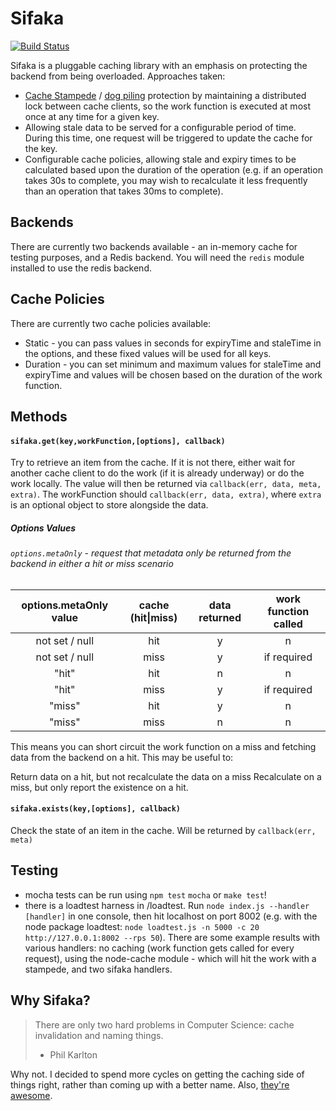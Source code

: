 # Sifaka

[![Build Status](https://travis-ci.org/dhendo/sifaka.svg?branch=master)](https://travis-ci.org/dhendo/sifaka)


Sifaka is a pluggable caching library with an emphasis on protecting the backend from being overloaded. Approaches taken:
* [Cache Stampede](http://en.wikipedia.org/wiki/Cache_stampede) / [dog piling](https://www.leaseweb.com/labs/2013/03/avoiding-the-memcache-dog-pile-effect/) protection by maintaining a distributed lock between cache clients, so the work function is executed at most once at any time for a given key.
* Allowing stale data to be served for a configurable period of time. During this time, one request will be triggered to update the cache for the key.
* Configurable cache policies, allowing stale and expiry times to be calculated based upon the duration of the operation (e.g. if an operation takes 30s to complete, you may wish to recalculate it less frequently than an operation that takes 30ms to complete).

## Backends
There are currently two backends available - an in-memory cache for testing purposes, and a Redis backend.
You will need the `redis` module installed to use the redis backend.

## Cache Policies
There are currently two cache policies available:
* Static - you can pass values in seconds for expiryTime and staleTime in the options, and these fixed values will be used for all keys.
* Duration - you can set minimum and maximum values for staleTime and expiryTime and values will be chosen based on the duration of the work function.

## Methods

#### `sifaka.get(key,workFunction,[options], callback)`
Try to retrieve an item from the cache. If it is not there, either wait for another cache client to do the work (if it is already underway) or do the work locally. The value will then be returned via `callback(err, data, meta, extra)`.
The workFunction should `callback(err, data, extra)`, where `extra` is an optional object to store alongside the data. 


##### Options Values

###### `options.metaOnly` - request that metadata only be returned from the backend in either a hit or miss scenario

| options.metaOnly value | cache (hit&#124;miss) | data returned | work function called |
|:---:|:---:|:---:|:---:|
| not set / null | hit | y | n |
| not set / null | miss | y | if required |
| "hit" | hit | n | n |
| "hit" | miss | y | if required |
| "miss" | hit | y | n |
| "miss" | miss | n | n |

This means you can short circuit the work function on a miss and fetching data from the backend on a hit. This may be useful to:

Return data on a hit, but not recalculate the data on a miss
Recalculate on a miss, but only report the existence on a hit.

#### `sifaka.exists(key,[options], callback)`
Check the state of an item in the cache. Will be returned by `callback(err, meta)`


## Testing

* mocha tests can be run using `npm test` `mocha` or `make test`!
* there is a loadtest harness in /loadtest. Run `node index.js --handler [handler]` in one console, then hit localhost on port 8002 (e.g. with the node package loadtest: `node loadtest.js -n 5000 -c 20 http://127.0.0.1:8002 --rps 50`). There are some example results with various handlers: no caching (work function gets called for every request), using the node-cache module - which will hit the work with a stampede, and two sifaka handlers.

## Why Sifaka?
> There are only two hard problems in Computer Science: cache invalidation and naming things.
> - Phil Karlton

Why not. I decided to spend more cycles on getting the caching side of things right, rather than coming up with a better name. Also, [they're awesome](https://en.wikipedia.org/wiki/Verreaux%27s_sifaka). 

